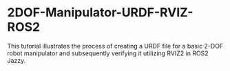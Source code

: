 # 2DOF-Manipulator-URDF-RVIZ-ROS2
This tutorial illustrates the process of creating a URDF file for a basic 2-DOF robot manipulator and subsequently verifying it utilizing RVIZ2 in ROS2 Jazzy.

